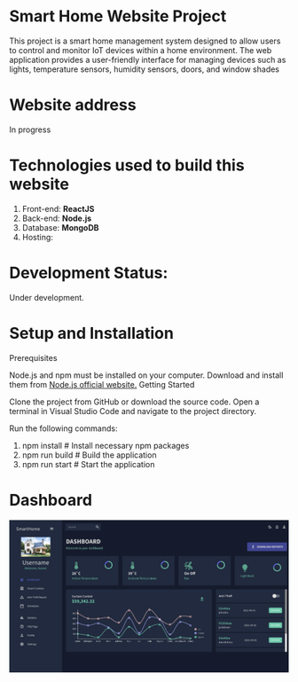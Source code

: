 # Smart Home Website Project
This project is a smart home management system designed to allow users to control and monitor IoT devices within a home environment. The web application provides a user-friendly interface for managing devices such as lights, temperature sensors, humidity sensors, doors, and window shades
# Website address
In progress

# Technologies used to build this website
1. Front-end: <b>ReactJS</b>
2. Back-end: <b>Node.js</b>
3. Database: <b>MongoDB</b>
4. Hosting:

# Development Status:
Under development.
# Setup and Installation
Prerequisites

Node.js and npm must be installed on your computer. Download and install them from [Node.js official website.]([url](https://nodejs.org/en))
Getting Started

Clone the project from GitHub or download the source code.
Open a terminal in Visual Studio Code and navigate to the project directory.

Run the following commands:


1. npm install         # Install necessary npm packages
2. npm run build       # Build the application
3. npm run start       # Start the application


# Dashboard
![Dashboard](fe/public/assets/dashboard.png)
